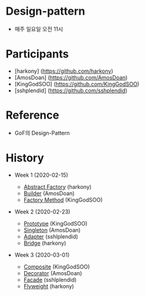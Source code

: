 # Design-pattern
- 매주 일요일 오전 11시

# Participants
- [harkony] (https://github.com/harkony)
- [AmosDoan] (https://github.com/AmosDoan)
- [KingGodSOO] (https://github.com/KingGodSOO) 
- [sshplendid] (https://github.com/sshplendid)

# Reference 
- GoF의 Design-Pattern

# History
- Week 1 (2020-02-15)
  - [Abstract Factory](https://github.com/harkony/design-pattern/blob/master/20200215/abstract_factory/abstract_factory.md) (harkony)
  - [Builder](https://github.com/harkony/design-pattern/blob/master/20200215/builder_pattern/builder_pattern.md) (AmosDoan)
  - [Factory Method](https://github.com/harkony/design-pattern/blob/master/20200215/factory_method/factory_method.md) (KingGodSOO)

- Week 2 (2020-02-23)
  - [Prototype](https://github.com/harkony/design-pattern/blob/master/20200223/prototype/prototype.md) (KingGodSOO)
  - [Singleton](https://github.com/harkony/design-pattern/tree/master/20200223/singleton) (AmosDoan)
  - [Adapter](https://github.com/harkony/design-pattern/blob/master/20200223/adapter/README.md) (sshlplendid)
  - [Bridge](https://github.com/harkony/design-pattern/blob/master/20200223/bridge/bridge.md) (harkony)
  
- Week 3 (2020-03-01)
  - [Composite](https://github.com/harkony/design-pattern/blob/master/20200301/composite/composite.md) (KingGodSOO)
  - [Decorator](https://github.com/harkony/design-pattern/blob/master/20200301/decorator/Decorator.md) (AmosDoan)
  - [Facade](https://github.com/harkony/design-pattern/blob/master/20200301/facade/README.md) (sshlplendid)
  - [Flyweight](https://github.com/harkony/design-pattern/blob/master/20200301/flyweight/flyweight.md) (harkony)
  
